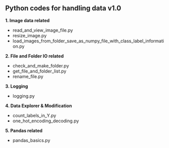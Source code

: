
<h2>Python codes for handling data v1.0</h2>

**1. Image data related**

* read_and_view_image_file.py
* resize_image.py
* load_images_from_folder_save_as_numpy_file_with_class_label_information.py


**2. File and Folder IO related**

* check_and_make_folder.py  
* get_file_and_folder_list.py
* rename_file.py

   
**3. Logging**

* logging.py


**4. Data Explorer & Modification**

* count_labels_in_Y.py
* one_hot_encoding_decoding.py

**5. Pandas related**

* pandas_basics.py
